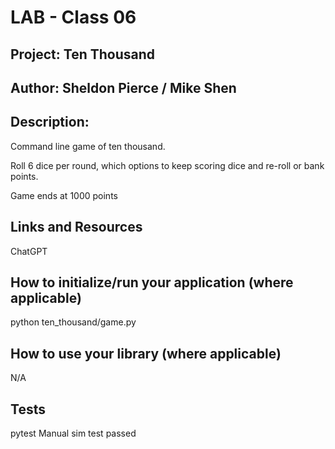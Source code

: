 # LAB - Class 06

## Project: Ten Thousand

## Author: Sheldon Pierce / Mike Shen

## Description:
Command line game of ten thousand.

Roll 6 dice per round, which options to keep scoring dice and re-roll or bank points.

Game ends at 1000 points

## Links and Resources
ChatGPT

## How to initialize/run your application (where applicable)
python ten_thousand/game.py

## How to use your library (where applicable)
N/A

## Tests
pytest
Manual sim test passed
